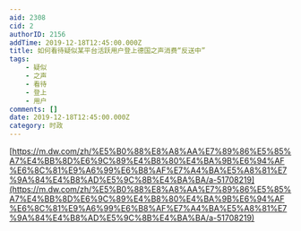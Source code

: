 ```yaml
---
aid: 2308
cid: 2
authorID: 2156
addTime: 2019-12-18T12:45:00.000Z
title: 如何看待疑似某平台活跃用户登上德国之声消费“反送中”
tags:
    - 疑似
    - 之声
    - 看待
    - 登上
    - 用户
comments: []
date: 2019-12-18T12:45:00.000Z
category: 时政
---
```


[https://m.dw.com/zh/%E5%B0%88%E8%A8%AA%E7%89%86%E5%85%A7%E4%BB%8D%E6%9C%89%E4%B8%80%E4%BA%9B%E6%94%AF%E6%8C%81%E9%A6%99%E6%B8%AF%E7%A4%BA%E5%A8%81%E7%9A%84%E4%B8%AD%E5%9C%8B%E4%BA%BA/a-51708219](https://m.dw.com/zh/%E5%B0%88%E8%A8%AA%E7%89%86%E5%85%A7%E4%BB%8D%E6%9C%89%E4%B8%80%E4%BA%9B%E6%94%AF%E6%8C%81%E9%A6%99%E6%B8%AF%E7%A4%BA%E5%A8%81%E7%9A%84%E4%B8%AD%E5%9C%8B%E4%BA%BA/a-51708219)
